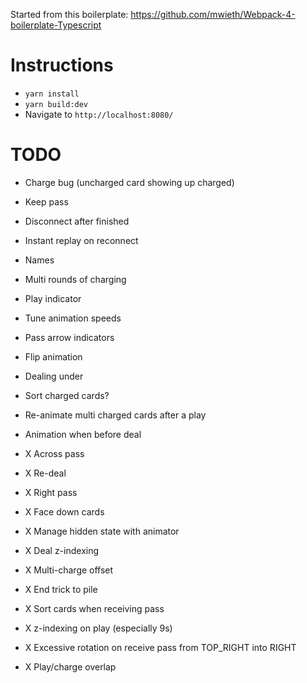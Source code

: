 Started from this boilerplate: https://github.com/mwieth/Webpack-4-boilerplate-Typescript

# Instructions

- `yarn install`
- `yarn build:dev`
- Navigate to `http://localhost:8080/`

# TODO

- Charge bug (uncharged card showing up charged)
- Keep pass
- Disconnect after finished
- Instant replay on reconnect

- Names
- Multi rounds of charging
- Play indicator
- Tune animation speeds
- Pass arrow indicators
- Flip animation
- Dealing under
- Sort charged cards?
- Re-animate multi charged cards after a play
- Animation when before deal

- X Across pass
- X Re-deal
- X Right pass
- X Face down cards
- X Manage hidden state with animator
- X Deal z-indexing
- X Multi-charge offset
- X End trick to pile
- X Sort cards when receiving pass
- X z-indexing on play (especially 9s)
- X Excessive rotation on receive pass from TOP_RIGHT into RIGHT
- X Play/charge overlap
